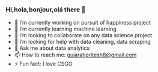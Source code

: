 ### Hi,hola,bonjour,olá there 👋

- 🔭 I’m currently working on pursuit of happiness project 
- 🌱 I’m currently learning machine learning 
- 👯 I’m looking to collaborate on any data science project
- 🤔 I’m looking for help with data cleaning, data scraping
- 💬 Ask me about data analytics
- 📫 How to reach me: gujaratipritesh8@gmail.com
- ⚡ Fun fact: I love CSGO

